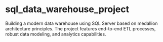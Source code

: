 # sql_data_warehouse_project
Building a modern data warehouse using SQL Server based on medallion architecture principles. The project features end-to-end ETL processes, robust data modeling, and analytics capabilities.
